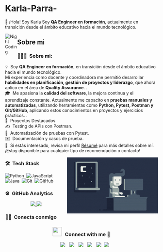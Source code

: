 # Karla-Parra-
👋 ¡Hola! Soy Karla    Soy **QA Engineer en formación**, actualmente en transición desde el ámbito educativo hacia el mundo tecnológico.


<img alt="Night Coding" src="./assets/Hand%20Wave.gif" width='40' align="left"/><h2>Sobre mi </h2>



### 👨🏻‍💻 &nbsp;Sobre mi:

💡 &nbsp;Soy **QA Engineer en formación**, en transición desde el ámbito educativo hacia el mundo tecnológico.  
Mi experiencia como docente y coordinadora me permitió desarrollar **habilidades en planificación, gestión de proyectos y liderazgo**, que ahora aplico en el área de **Quality Assurance**.
.\
🎓 &nbsp;Me apasiona la **calidad del software**, la mejora continua y el aprendizaje constante. Actualmente me capacito en **pruebas manuales y automatizadas**, utilizando herramientas como **Python, Pytest, Postman y Git/GitHub**, aplicando estos conocimientos en proyectos y ejercicios prácticos.
.\
🌱 &nbsp;Proyectos Destacados\
✍️ &nbsp;Testing de APIs con Postman.\
💬 &nbsp;Automatización de pruebas con Pytest.\
✉️ &nbsp;Documentación y casos de prueba.\
📄 &nbsp;Si estás interesado, revisa mi perfil [Résumé](https://drive.google.com/file/d/1TxbK7atIIp7ARdKJM0odMIwA6hsb2OQD/view?usp=drive_link) para más detalles sobre mí. ¡Estoy disponible para cualquier tipo de recomendación o contacto!

<img alt="Night Coding" src="https://raw.githubusercontent.com/AVS1508/AVS1508/master/assets/Night-Coding.gif" align="right"/>

### 🛠 &nbsp;Tech Stack

![Python](https://img.shields.io/badge/-Python-05122A?style=flat&logo=python)&nbsp;
![JavaScript](https://img.shields.io/badge/-JavaScript-05122A?style=flat&logo=javascript)&nbsp;
![Java](https://img.shields.io/badge/-Java-05122A?style=flat&logo=Java&logoColor=FFA518)&nbsp;
![Git](https://img.shields.io/badge/-Git-05122A?style=flat&logo=git)&nbsp;
![GitHub](https://img.shields.io/badge/-GitHub-05122A?style=flat&logo=github)&nbsp;


### ⚙️ &nbsp;GitHub Analytics

<p align="center">
<a href="https://github.com/AVS1508">
  <img height="180em" src="https://github-readme-stats-eight-theta.vercel.app/api?username=AVS1508&show_icons=true&theme=algolia&include_all_commits=true&count_private=true"/>
  <img height="180em" src="https://github-readme-stats-eight-theta.vercel.app/api/top-langs/?username=AVS1508&layout=compact&langs_count=8&theme=algolia"/>
</a>
</p>

### 🤝🏻 &nbsp;Conecta conmigo 

<h3 align="center" > <img src="https://media.giphy.com/media/iY8CRBdQXODJSCERIr/giphy.gif" width="30" height="30" style="margin-right: 10px;">Connect with me 🤝 </h3>

<p align="center">

 <div align="center"  class="icons-social" style="margin-left: 10px;">
        <a style="margin-left: 10px;"  target="_blank" href="www.linkedin.com/in/karla-parra-06b9071b4">
			<img src="https://img.icons8.com/doodle/40/000000/linkedin--v2.png"></a>
        <a style="margin-left: 10px;" target="_blank" href="https://github.com/KarlaParra9">
		<img src="https://img.icons8.com/doodle/40/000000/github--v1.png"></a>
		<a style="margin-left: 10px;" target="_blank" href="https://stackoverflow.com/users/12053852/saurabh-chavan?tab=profile">
				<img src="https://img.icons8.com/external-tal-revivo-color-tal-revivo/40/000000/external-stack-overflow-is-a-question-and-answer-site-for-professional-logo-color-tal-revivo.png"></a>
	   <a style="margin-left: 10px;" target="_blank" href="https://dev.to/100rabhcsmc">
					<img src="https://img.icons8.com/external-sketchy-juicy-fish/0.6x/external-blog-online-services-sketchy-sketchy-juicy-fish.png"></a>
        <a style="margin-left: 10px;" target="_blank" href="https://instagram.com/100rabhch">
			<img src="https://img.icons8.com/doodle/40/000000/instagram-new--v2.png"></a>
		<a style="margin-left: 5px;" target="_blank" href="https://github.com/100rabhcsmc/Me.io/blob/master/01SaurabhChavanReactNativeResume.pdf">
					<img src="https://img.icons8.com/plasticine/0.5x/resume.png" ></a>
      </div>

</p>


